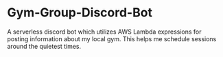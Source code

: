 # Gym-Group-Discord-Bot
A serverless discord bot which utilizes AWS Lambda expressions for posting information about my local gym. This helps me schedule sessions around the quietest times.
